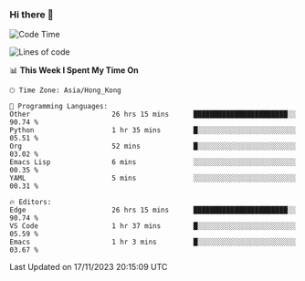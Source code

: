 ### Hi there 👋

<!--
**nicehiro/nicehiro** is a ✨ _special_ ✨ repository because its `README.md` (this file) appears on your GitHub profile.

Here are some ideas to get you started:

- 🔭 I’m currently working on ...
- 🌱 I’m currently learning ...
- 👯 I’m looking to collaborate on ...
- 🤔 I’m looking for help with ...
- 💬 Ask me about ...
- 📫 How to reach me: ...
- 😄 Pronouns: ...
- ⚡ Fun fact: ...
-->

<!--START_SECTION:waka-->
![Code Time](http://img.shields.io/badge/Code%20Time-68%20hrs%2046%20mins-blue)

![Lines of code](https://img.shields.io/badge/From%20Hello%20World%20I%27ve%20Written-2.6%20million%20lines%20of%20code-blue)

📊 **This Week I Spent My Time On** 

```text
🕑︎ Time Zone: Asia/Hong_Kong

💬 Programming Languages: 
Other                    26 hrs 15 mins      ███████████████████████░░   90.74 % 
Python                   1 hr 35 mins        █░░░░░░░░░░░░░░░░░░░░░░░░   05.51 % 
Org                      52 mins             █░░░░░░░░░░░░░░░░░░░░░░░░   03.02 % 
Emacs Lisp               6 mins              ░░░░░░░░░░░░░░░░░░░░░░░░░   00.35 % 
YAML                     5 mins              ░░░░░░░░░░░░░░░░░░░░░░░░░   00.31 % 

🔥 Editors: 
Edge                     26 hrs 15 mins      ███████████████████████░░   90.74 % 
VS Code                  1 hr 37 mins        █░░░░░░░░░░░░░░░░░░░░░░░░   05.59 % 
Emacs                    1 hr 3 mins         █░░░░░░░░░░░░░░░░░░░░░░░░   03.67 % 
```


 Last Updated on 17/11/2023 20:15:09 UTC
<!--END_SECTION:waka-->
